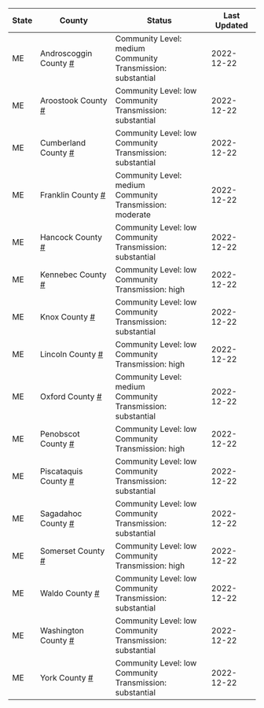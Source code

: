 State | County | Status | Last Updated
--- | --- | --- | --- 
ME | Androscoggin County <a href="#androscoggin_county">#</a> | <a name="androscoggin_county"></a>Community Level: medium<br/>Community Transmission: substantial | 2022-12-22
ME | Aroostook County <a href="#aroostook_county">#</a> | <a name="aroostook_county"></a>Community Level: low<br/>Community Transmission: substantial | 2022-12-22
ME | Cumberland County <a href="#cumberland_county">#</a> | <a name="cumberland_county"></a>Community Level: low<br/>Community Transmission: substantial | 2022-12-22
ME | Franklin County <a href="#franklin_county">#</a> | <a name="franklin_county"></a>Community Level: medium<br/>Community Transmission: moderate | 2022-12-22
ME | Hancock County <a href="#hancock_county">#</a> | <a name="hancock_county"></a>Community Level: low<br/>Community Transmission: substantial | 2022-12-22
ME | Kennebec County <a href="#kennebec_county">#</a> | <a name="kennebec_county"></a>Community Level: low<br/>Community Transmission: high | 2022-12-22
ME | Knox County <a href="#knox_county">#</a> | <a name="knox_county"></a>Community Level: low<br/>Community Transmission: substantial | 2022-12-22
ME | Lincoln County <a href="#lincoln_county">#</a> | <a name="lincoln_county"></a>Community Level: low<br/>Community Transmission: high | 2022-12-22
ME | Oxford County <a href="#oxford_county">#</a> | <a name="oxford_county"></a>Community Level: medium<br/>Community Transmission: substantial | 2022-12-22
ME | Penobscot County <a href="#penobscot_county">#</a> | <a name="penobscot_county"></a>Community Level: low<br/>Community Transmission: high | 2022-12-22
ME | Piscataquis County <a href="#piscataquis_county">#</a> | <a name="piscataquis_county"></a>Community Level: low<br/>Community Transmission: substantial | 2022-12-22
ME | Sagadahoc County <a href="#sagadahoc_county">#</a> | <a name="sagadahoc_county"></a>Community Level: low<br/>Community Transmission: substantial | 2022-12-22
ME | Somerset County <a href="#somerset_county">#</a> | <a name="somerset_county"></a>Community Level: low<br/>Community Transmission: high | 2022-12-22
ME | Waldo County <a href="#waldo_county">#</a> | <a name="waldo_county"></a>Community Level: low<br/>Community Transmission: substantial | 2022-12-22
ME | Washington County <a href="#washington_county">#</a> | <a name="washington_county"></a>Community Level: low<br/>Community Transmission: substantial | 2022-12-22
ME | York County <a href="#york_county">#</a> | <a name="york_county"></a>Community Level: low<br/>Community Transmission: substantial | 2022-12-22
